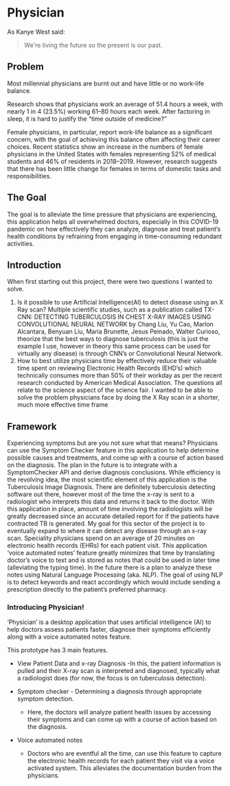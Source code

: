 # Physician

As Kanye West said:

> We're living the future so
> the present is our past.

## Problem

Most millennial physicians are burnt out and have little or no work-life balance. 

Research shows that physicians work an average of 51.4 hours a week, with nearly 1 in 4 (23.5%) working 61–80 hours each week. After factoring in sleep, it is hard to justify the “time outside of medicine?” 

Female physicians, in particular, report work-life balance as a significant concern, with the goal of achieving this balance often affecting their career choices. Recent statistics show an increase in the numbers of female physicians in the United States with females representing 52% of medical students and 46% of residents in 2018–2019. However, research suggests that there has been little change for females in terms of domestic tasks and responsibilities.

## The Goal

The goal is to alleviate the time pressure that physicians are experiencing, this application helps all overwhelmed doctors, especially in this COVID-19 pandemic on how effectively they can analyze, diagnose and treat patient’s health conditions by refraining from engaging in time-consuming redundant activities.

## Introduction
When first starting out this project, there were two questions I wanted to solve.
1) Is it possible to use Artificial Intelligence(AI) to detect disease using an X Ray scan?
Multiple scientific studies, such as a publication called TX-CNN: DETECTING TUBERCULOSIS IN CHEST X-RAY IMAGES USING CONVOLUTIONAL NEURAL NETWORK by Chang Liu, Yu Cao, Marlon Alcantara, Benyuan Liu, Maria Brunette, Jesus Peinado, Walter Curioso, theorize that the best ways to diagnose tuberculosis (this is just the example I use, however in theory this same process can be used for virtually any disease) is through CNN’s or Convolutional Neural Network. 
2) How to best utilize physicians time by effectively reduce their valuable time spent on reviewing Electronic Health Records (EHD’s)  which technically consumes more than 50% of their workday as per the recent research conducted by American Medical Association. 
The questions all relate to the science aspect of the science fair. I wanted to be able to solve the problem physicians face by doing the X Ray scan in a shorter, much more effective time frame

## Framework
Experiencing symptoms but are you not sure what that means? Physicians can use the Symptom Checker feature in this application to help determine possible causes and treatments, and come up with a course of action based on the diagnosis. The plan in the future is to integrate with a SymptomChecker API and derive diagnosis conclusions.
While efficiency is the revolving idea, the most scientific element of this application is the Tuberculosis Image Diagnosis. There are definitely tuberculosis detecting software out there, however most of the time the x-ray is sent to a radiologist who interprets this data and returns it back to the doctor. With this application in place, amount of time involving the radiologists will be greatly decreased since an accurate detailed report for if the patients have contracted TB is generated. My goal for this sector of the project is to eventually expand to where it can detect any disease through an x-ray scan.
Speciality physicians spend on an average of 20 minutes on electronic health records (EHRs) for each patient visit. This application ‘voice automated notes’ feature greatly minimizes that time by translating doctor’s voice to text and is stored as notes that could be used in later time (alleviating the typing time). In the future there is a plan to analyze these notes using Natural Language Processing (aka. NLP). The goal of using NLP is to detect keywords and react accordingly which would include sending a prescription directly to the patient’s preferred pharmacy.

### Introducing Physician!
‘Physician’ is a desktop application that uses artificial intelligence (AI) to help doctors assess patients faster, diagnose their symptoms efficiently along with a voice automated notes feature.

This prototype has 3 main features. 
* View Patient Data and x-ray Diagnosis
  -In this, the patient information is pulled and their X-ray scan is interpreted and diagnosed, typically what a radiologist does (for now, the focus is on tuberculosis detection). 

* Symptom checker - Determining a diagnosis through appropriate symptom detection. 
  - Here, the doctors will analyze patient health issues by accessing their symptoms and can come up with a course of action based on the diagnosis.

* Voice automated notes 
  - Doctors who are eventful all the time, can use this feature to capture the electronic health records for each patient they visit via a voice activated system. This alleviates the documentation burden from the physicians. 

